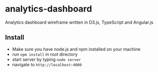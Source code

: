 # analytics-dashboard
Analytics dashboard wireframe written in D3.js, TypeScript and Angular.js

## Install
* Make sure you have node.js and npm installed on your machine
* run `npm install` in root directory
* start server by typing `node server` 
* navigate to `http://localhost:4000`

